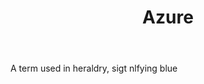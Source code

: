 ---
title: Azure
permalink: "/definitions/azure.html"
body: A term used in heraldry, sigt nlfying blue
published_at: '2018-07-07'
layout: post
---